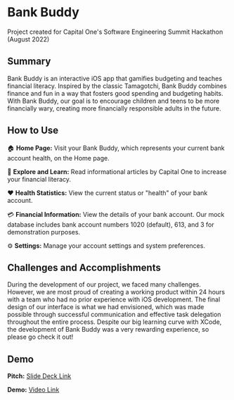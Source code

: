 # Bank Buddy
Project created for Capital One's Software Engineering Summit Hackathon (August 2022)

## Summary
Bank Buddy is an interactive iOS app that gamifies budgeting and teaches financial literacy. Inspired by the classic Tamagotchi, Bank Buddy combines finance and fun in a way that fosters good spending and budgeting habits. With Bank Buddy, our goal is to encourage children and teens to be more financially wary, creating more financially responsible adults in the future.

## How to Use
🏠 **Home Page:** Visit your Bank Buddy, which represents your current bank account health, on the Home page.

📓 **Explore and Learn:** Read informational articles by Capital One to increase your financial literacy.

❤️ **Health Statistics:** View the current status or "health" of your bank account.

💳 **Financial Information:** View the details of your bank account. Our mock database includes bank account numbers 1020 (default), 613, and 3 for demonstration purposes.

⚙️ **Settings:** Manage your account settings and system preferences.

## Challenges and Accomplishments
During the development of our project, we faced many challenges. However, we are most proud of creating a working product within 24 hours with a team who had no prior experience with iOS development. The final design of our interface is what we had envisioned, which was made possible through successful communication and effective task delegation throughout the entire process. Despite our big learning curve with XCode, the development of Bank Buddy was a very rewarding experience, so please go check it out!

## Demo
**Pitch:** [Slide Deck Link](https://docs.google.com/presentation/d/1yEDh5G2bvEW3D41oaqL8I-80D36sB8PEV63qsFu8sx8/edit?usp=sharing)

**Demo:** [Video Link](https://www.youtube.com/watch?v=lGRAAO8W49k)
